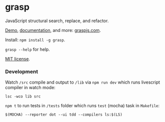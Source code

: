 grasp
====
JavaScript structural search, replace, and refactor.

[Demo](http://graspjs.com#demo), [documentation](http://graspjs.com/docs/), and more: [graspjs.com](http://graspjs.com).

Install: `npm install -g grasp`.

`grasp --help` for help.

[MIT license](https://github.com/gkz/grasp/blob/master/LICENSE).

### Development

Watch `/src` compile and output to `/lib` via `npm run dev` which runs livescript compiler in watch mode:

`lsc -wco lib src`

`npm t` to run tests in `/tests` folder which runs `test` (mocha) task in `Makefile`:

`$(MOCHA) --reporter dot --ui tdd --compilers ls:$(LS)`